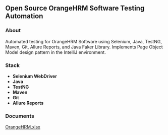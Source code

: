 ## Open Source OrangeHRM Software Testing Automation

### About

Automated testing for OrangeHRM Software using Selenium, Java, TestNG, Maven, Git, Allure Reports, and Java Faker Library. Implements Page Object Model design pattern in the IntelliJ environment.

### Stack

- **Selenium WebDriver**
- **Java**
- **TestNG**
- **Maven**
- **Git**
- **Allure Reports**

### Documents
[OrangeHRM.xlsx](https://github.com/user-attachments/files/19507588/OrangeHRM.xlsx)
